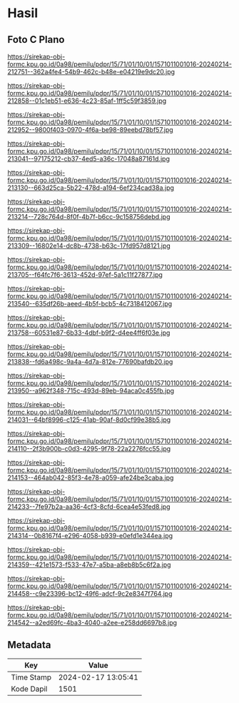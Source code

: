 # Hasil

## Foto C Plano

https://sirekap-obj-formc.kpu.go.id/0a98/pemilu/pdpr/15/71/01/10/01/1571011001016-20240214-212751--362a4fe4-54b9-462c-b48e-e04219e9dc20.jpg

https://sirekap-obj-formc.kpu.go.id/0a98/pemilu/pdpr/15/71/01/10/01/1571011001016-20240214-212858--01c1eb51-e636-4c23-85af-1ff5c59f3859.jpg

https://sirekap-obj-formc.kpu.go.id/0a98/pemilu/pdpr/15/71/01/10/01/1571011001016-20240214-212952--9800f403-0970-4f6a-be98-89eebd78bf57.jpg

https://sirekap-obj-formc.kpu.go.id/0a98/pemilu/pdpr/15/71/01/10/01/1571011001016-20240214-213041--97175212-cb37-4ed5-a36c-17048a87161d.jpg

https://sirekap-obj-formc.kpu.go.id/0a98/pemilu/pdpr/15/71/01/10/01/1571011001016-20240214-213130--663d25ca-5b22-478d-a194-6ef234cad38a.jpg

https://sirekap-obj-formc.kpu.go.id/0a98/pemilu/pdpr/15/71/01/10/01/1571011001016-20240214-213214--728c764d-8f0f-4b7f-b6cc-9c158756debd.jpg

https://sirekap-obj-formc.kpu.go.id/0a98/pemilu/pdpr/15/71/01/10/01/1571011001016-20240214-213309--16802e14-dc8b-4738-b63c-17fd957d8121.jpg

https://sirekap-obj-formc.kpu.go.id/0a98/pemilu/pdpr/15/71/01/10/01/1571011001016-20240214-213705--f64fc7f6-3613-452d-97ef-5a1c11f27877.jpg

https://sirekap-obj-formc.kpu.go.id/0a98/pemilu/pdpr/15/71/01/10/01/1571011001016-20240214-213540--635df26b-aeed-4b5f-bcb5-4c7318412067.jpg

https://sirekap-obj-formc.kpu.go.id/0a98/pemilu/pdpr/15/71/01/10/01/1571011001016-20240214-213758--60531e87-6b33-4dbf-b9f2-d4ee4ff6f03e.jpg

https://sirekap-obj-formc.kpu.go.id/0a98/pemilu/pdpr/15/71/01/10/01/1571011001016-20240214-213838--fd6a498c-9a4a-4d7a-812e-77690bafdb20.jpg

https://sirekap-obj-formc.kpu.go.id/0a98/pemilu/pdpr/15/71/01/10/01/1571011001016-20240214-213950--a962f348-715c-493d-89eb-94aca0c455fb.jpg

https://sirekap-obj-formc.kpu.go.id/0a98/pemilu/pdpr/15/71/01/10/01/1571011001016-20240214-214031--64bf8996-c125-41ab-90af-8d0cf99e38b5.jpg

https://sirekap-obj-formc.kpu.go.id/0a98/pemilu/pdpr/15/71/01/10/01/1571011001016-20240214-214110--2f3b900b-c0d3-4295-9f78-22a2276fcc55.jpg

https://sirekap-obj-formc.kpu.go.id/0a98/pemilu/pdpr/15/71/01/10/01/1571011001016-20240214-214153--464ab042-85f3-4e78-a059-afe24be3caba.jpg

https://sirekap-obj-formc.kpu.go.id/0a98/pemilu/pdpr/15/71/01/10/01/1571011001016-20240214-214233--7fe97b2a-aa36-4cf3-8cfd-6cea4e53fed8.jpg

https://sirekap-obj-formc.kpu.go.id/0a98/pemilu/pdpr/15/71/01/10/01/1571011001016-20240214-214314--0b8167f4-e296-4058-b939-e0efd1e344ea.jpg

https://sirekap-obj-formc.kpu.go.id/0a98/pemilu/pdpr/15/71/01/10/01/1571011001016-20240214-214359--421e1573-f533-47e7-a5ba-a8eb8b5c6f2a.jpg

https://sirekap-obj-formc.kpu.go.id/0a98/pemilu/pdpr/15/71/01/10/01/1571011001016-20240214-214458--c9e23396-bc12-49f6-adcf-9c2e8347f764.jpg

https://sirekap-obj-formc.kpu.go.id/0a98/pemilu/pdpr/15/71/01/10/01/1571011001016-20240214-214542--a2ed69fc-4ba3-4040-a2ee-e258dd6697b8.jpg


## Metadata

| Key        | Value               |
| ---------- | ------------------- |
| Time Stamp | 2024-02-17 13:05:41 |
| Kode Dapil | 1501                |



